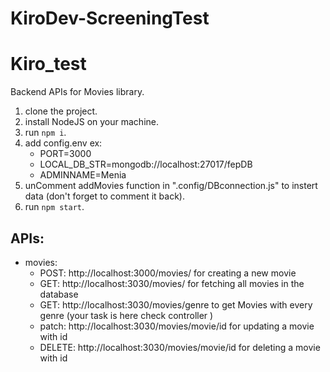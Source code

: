 # KiroDev-ScreeningTest
# Kiro_test


Backend APIs for Movies library.<br />
1. clone the project. <br />
2. install NodeJS on your machine.<br />
3. run `npm i`. <br />
4. add config.env ex:
    - PORT=3000
    - LOCAL_DB_STR=mongodb://localhost:27017/fepDB 
    - ADMINNAME=Menia<br/>
5. unComment addMovies function in ".config/DBconnection.js" to instert data (don't forget to comment it back).
6. run  `npm start`.<br />

## APIs: 
- movies:
    - POST:   http://localhost:3000/movies/             for creating a new movie<br />
    - GET:   http://localhost:3030/movies/              for fetching all movies in the database <br />
    - GET:   http://localhost:3030/movies/genre          to get Movies with every genre (your task is here check controller )<br />
    - patch:   http://localhost:3030/movies/movie/id    for updating a movie with id <br />
    - DELETE: http://localhost:3030/movies/movie/id     for deleting a movie with id <br />
